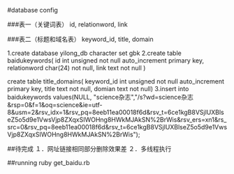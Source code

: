 #database config

###表一（关键词表）
id, relationword, link

###表二（标题和域名表）
keyword_id, title, domain


1.create database yilong_db character set gbk
2.create table baidukeywords(
	id int unsigned not null auto_increment primary key,
	relationword char(24) not null,
	link text not null
)

create table title_domains(
	keyword_id int unsigned not null auto_increment primary key,
	title text not null,
	domian text not null)
3.insert into baidukeywords values(NULL, "science杂志","/s?wd=science杂志&amp;rsp=0&amp;f=1&amp;oq=science&amp;ie=utf-8&amp;usm=2&amp;rsv_idx=1&amp;rsv_pq=8eeb11ea00018f6d&amp;rsv_t=6ce1kgB8VSjlUXBlseZ5o5d9e1VwsVjp8ZXqxSIWOHng8HWkMJAkSN%2BrWis&amp;rsv_ers=xn1&amp;rs_src=0&amp;rsv_pq=8eeb11ea00018f6d&amp;rsv_t=6ce1kgB8VSjlUXBlseZ5o5d9e1VwsVjp8ZXqxSIWOHng8HWkMJAkSN%2BrWis");

##待完成
１．网址链接相同部分删除效果差
２．多线程执行
 
 ##running
 ruby get_baidu.rb